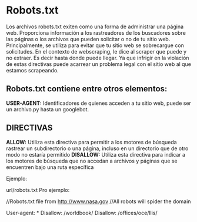 # Robots.txt

Los archivos robots.txt exiten como una forma de administrar una página web. Proporciona información a los rastreadores de los buscadores sobre las páginas o los archivos que pueden solicitar o no de tu sitio web.
Principalmente, se utiliza para evitar que tu sitio web se sobrecargue con solicitudes.
En el contexto de webscraping, le dice al scraper que puede y no extraer. Es decir hasta donde puede llegar. Ya que infrigir en la violación
de estas directivas puede acarrear un problema legal con el sitio web al que estamos scrapeando.

## Robots.txt contiene entre otros elementos:

**USER-AGENT:** Identificadores de quienes acceden a tu sitio web, puede ser un archivo.py hasta un googlebot.

## DIRECTIVAS

**ALLOW:** Utiliza esta directiva para permitir a los motores de búsqueda rastrear un subdirectorio o una página, incluso en un directorio que de otro modo no estaría permitido
**DISALLOW:** Utiliza esta directiva para indicar a los motores de búsqueda que no accedan a archivos y páginas que se encuentren bajo una ruta específica


Ejemplo:

url/robots.txt
Pro ejemplo:

//Robots.txt file from http://www.nasa.gov
//All robots will spider the domain

User-agent: *
Disallow: /worldbook/
Disallow: /offices/oce/llis/